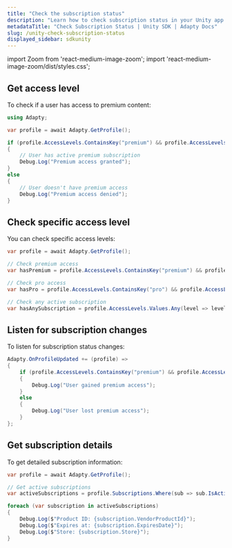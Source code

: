```yaml
---
title: "Check the subscription status"
description: "Learn how to check subscription status in your Unity app with Adapty SDK."
metadataTitle: "Check Subscription Status | Unity SDK | Adapty Docs"
slug: /unity-check-subscription-status
displayed_sidebar: sdkunity
---
```


import Zoom from 'react-medium-image-zoom';
import 'react-medium-image-zoom/dist/styles.css';

## Get access level

To check if a user has access to premium content:

```csharp
using Adapty;

var profile = await Adapty.GetProfile();

if (profile.AccessLevels.ContainsKey("premium") && profile.AccessLevels["premium"].IsActive)
{
    // User has active premium subscription
    Debug.Log("Premium access granted");
}
else
{
    // User doesn't have premium access
    Debug.Log("Premium access denied");
}
```

## Check specific access level

You can check specific access levels:

```csharp
var profile = await Adapty.GetProfile();

// Check premium access
var hasPremium = profile.AccessLevels.ContainsKey("premium") && profile.AccessLevels["premium"].IsActive;

// Check pro access
var hasPro = profile.AccessLevels.ContainsKey("pro") && profile.AccessLevels["pro"].IsActive;

// Check any active subscription
var hasAnySubscription = profile.AccessLevels.Values.Any(level => level.IsActive);
```

## Listen for subscription changes

To listen for subscription status changes:

```csharp
Adapty.OnProfileUpdated += (profile) =>
{
    if (profile.AccessLevels.ContainsKey("premium") && profile.AccessLevels["premium"].IsActive)
    {
        Debug.Log("User gained premium access");
    }
    else
    {
        Debug.Log("User lost premium access");
    }
};
```

## Get subscription details

To get detailed subscription information:

```csharp
var profile = await Adapty.GetProfile();

// Get active subscriptions
var activeSubscriptions = profile.Subscriptions.Where(sub => sub.IsActive).ToList();

foreach (var subscription in activeSubscriptions)
{
    Debug.Log($"Product ID: {subscription.VendorProductId}");
    Debug.Log($"Expires at: {subscription.ExpiresDate}");
    Debug.Log($"Store: {subscription.Store}");
}
``` 